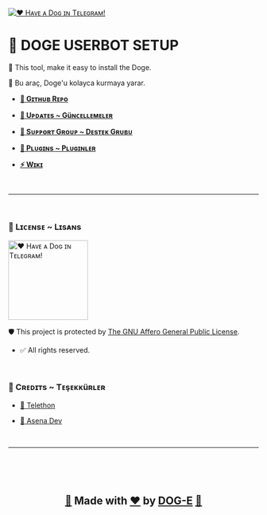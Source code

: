 [<img
src="https://raw.githubusercontent.com/DOG-E/Source/DOGE/Material/DogeTemplate.png"
alt="❤️ Hᴀᴠᴇ ᴀ Doɢ ɪɴ Tᴇʟᴇɢʀᴀᴍ!">
](https://T.me/DogeUserBot)

# **🐶 DOGE USERBOT SETUP**

🐾 This tool, make it easy to install the Doge.

🐾 Bu araç, Doge'u kolayca kurmaya yarar.

- **[🔗 Gɪᴛʜᴜʙ Rᴇᴘo](https://github.com/DOG-E/DogeUserBot)**

- **[📣 Uᴘᴅᴀᴛᴇs ~ Güɴᴄᴇʟʟᴇᴍᴇʟᴇʀ](https://T.me/DogeUserBot)**

- **[💬 Sᴜᴘᴘoʀᴛ Gʀoᴜᴘ ~ Dᴇsᴛᴇᴋ Gʀᴜʙᴜ](https://T.me/DogeSup)**

- **[🧩 Pʟᴜɢɪɴs ~ Pʟᴜɢɪɴʟᴇʀ](https://T.me/DogePlugin)**

- **[⚡ Wɪᴋɪ](https://t.me/DogeWiki)**

<br>

---

<br>

### **🔐 Lɪᴄᴇɴsᴇ ~ Lɪsᴀɴs**

[<img
src="https://upload.wikimedia.org/wikipedia/commons/0/06/AGPLv3_Logo.svg"
width="160"
alt="❤️ Hᴀᴠᴇ ᴀ Doɢ ɪɴ Tᴇʟᴇɢʀᴀᴍ!">
](https://github.com/DOG-E/DogeUserBot/blob/DOGE/LICENSE)

🛡 This project is protected by [The GNU Affero General Public License](https://github.com/DOG-E/DogeUserBot/blob/DOGE/LICENSE).

- ✅ All rights reserved.

<br>

### **🤍 Cʀᴇᴅɪᴛs ~ Tᴇşᴇᴋᴋüʀʟᴇʀ**

- [🔮 Telethon](https://github.com/LonamiWebs/Telethon)

- [🐺 Asena Dev](https://github.com/AsenaDev)

<br>

---

<br>
<br>
<br>
<h2
align="center">

**[🐶](https://bit.do/DogeUserBot) Made with [❤](https://t.me/MutluTelegram) by [DOG-E](https://github.com/DOG-E) [🐾](https://bit.do/DogeUserBot)**

</h2>
<br>
<br>
<br>
